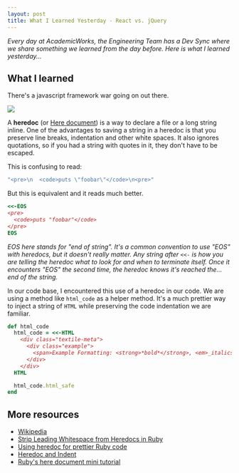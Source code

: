 ```yaml
---
layout: post
title: What I Learned Yesterday - React vs. jQuery
---
```


*Every day at AcademicWorks, the Engineering Team has a Dev Sync where we share something we learned from the day before. Here is what I learned yesterday...*

## What I learned

There's a javascript framework war going on out there.

![](public/img/js-war.gif)

A **heredoc** (or [Here document](https://en.wikipedia.org/wiki/Here_document)) is a way to declare a file or a long string inline. One of the advantages to saving a string in a heredoc is that you preserve line breaks, indentation and other white spaces. It also ignores quotations, so if you had a string with quotes in it, they don't have to be escaped.

This is confusing to read:

``` ruby
"<pre>\n  <code>puts \"foobar\"</code>\n<pre>"
```

But this is equivalent and it reads much better.

``` ruby
<<-EOS
<pre>
  <code>puts "foobar"</code>
</pre>
EOS
```

_EOS here stands for "end of string". It's a common convention to use "EOS" with heredocs, but it doesn't really matter. Any string after `<<-` is how you are telling the heredoc what to look for and when to terminate itself. Once it encounters "EOS" the second time, the heredoc knows it's reached the... end of the string._

In our code base, I encountered this use of a heredoc in our code. We are using a method like `html_code` as a helper method. It's a much prettier way to inject a string of `HTML` while preserving the code indentation we are familiar.

``` ruby
def html_code
  html_code = <<-HTML
    <div class="textile-meta">
      <div class="example">
        <span>Example Formatting: <strong>*bold*</strong>, <em>_italics_</em></span>
      </div>
    </div>
  HTML

  html_code.html_safe
end
```


## More resources
- [Wikipedia](https://en.wikipedia.org/wiki/Here_document)
- [Strip Leading Whitespace from Heredocs in Ruby](http://anti-pattern.com/strip-leading-whitespace-from-heredocs-in-ruby)
- [Using heredoc for prettier Ruby code](http://makandracards.com/makandra/1675-using-heredoc-for-prettier-ruby-code)
- [Heredoc and Indent](http://rubyquicktips.com/post/4438542511/heredoc-and-indent)
- [Ruby's here document mini tutorial](http://log.gmarik.info/2007/12/rubys-here-document-heredoc-mini.html)
